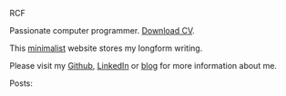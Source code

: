 RCF

Passionate computer programmer. [Download CV](https://github.com/RyanFleck/Projects/raw/master/tex/Resume/RCF_CV_W19.pdf).

This [minimalist](/posts/digital-minimalism) website stores my longform writing. 

Please visit my [Github](https://github.com/ryanfleck/), [LinkedIn](https://www.linkedin.com/in/ryan-c-fleck/) or [blog](https://ryanfleck.github.io) for more information about me.

Posts:
